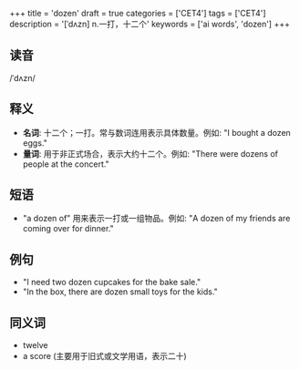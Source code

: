 +++
title = 'dozen'
draft = true
categories = ['CET4']
tags = ['CET4']
description = '[ˈdʌzn] n.一打，十二个'
keywords = ['ai words', 'dozen']
+++

## 读音
/ˈdʌzn/

## 释义
- **名词**: 十二个；一打。常与数词连用表示具体数量。例如: "I bought a dozen eggs."
- **量词**: 用于非正式场合，表示大约十二个。例如: "There were dozens of people at the concert."

## 短语
- "a dozen of" 用来表示一打或一组物品。例如: "A dozen of my friends are coming over for dinner."

## 例句
- "I need two dozen cupcakes for the bake sale."
- "In the box, there are dozen small toys for the kids."

## 同义词
- twelve
- a score (主要用于旧式或文学用语，表示二十)

